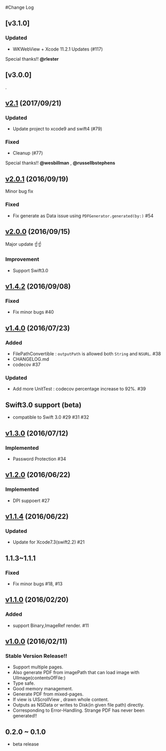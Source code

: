 #Change Log

## [v3.1.0]
### Updated
- WKWebView + Xcode 11.2.1 Updates (#117)

Special thanks!! **@rlester**

## [v3.0.0]

.

## [v2.1](https://github.com/sgr-ksmt/PDFGenerator/releases/tag/2.1) (2017/09/21)
### Updated
- Update project to xcode9 and swift4 (#79)

### Fixed
- Cleanup (#77)

Special thanks!!  **@wesbillman** , **@russellbstephens**


## [v2.0.1](https://github.com/sgr-ksmt/PDFGenerator/releases/tag/2.0.1) (2016/09/19)
Minor bug fix
### Fixed
- Fix generate as Data issue using `PDFGenerator.generated(by:)` #54


## [v2.0.0](https://github.com/sgr-ksmt/PDFGenerator/releases/tag/2.0.0) (2016/09/15)
Major update :point_up::point_up:
### Improvement
- Support Swift3.0


## [v1.4.2](https://github.com/sgr-ksmt/PDFGenerator/releases/tag/1.4.0) (2016/09/08)
### Fixed
- Fix minor bugs #40

## [v1.4.0](https://github.com/sgr-ksmt/PDFGenerator/releases/tag/1.4.0) (2016/07/23)
### Added
- FilePathConvertible : `outputPath` is allowed both `String` and `NSURL`.  #38
- CHANGELOG.md
- codecov #37

### Updated
- Add more UnitTest : codecov percentage increase to 92%. #39

## Swift3.0 support (beta)
- compatible to Swift 3.0 #29 #31 #32

## [v1.3.0](https://github.com/sgr-ksmt/PDFGenerator/releases/tag/1.3.0) (2016/07/12)
### Implemented
- Password Protection #34


## [v1.2.0](https://github.com/sgr-ksmt/PDFGenerator/releases/tag/1.2.0) (2016/06/22)
### Implemented
- DPI suppoert #27

## [v1.1.4](https://github.com/sgr-ksmt/PDFGenerator/releases/tag/1.1.4) (2016/06/22)
### Updated
- Update for Xcode7.3(swift2.2) #21

## 1.1.3~1.1.1
### Fixed
- Fix minor bugs #18, #13

## [v1.1.0](https://github.com/sgr-ksmt/PDFGenerator/releases/tag/1.1.0) (2016/02/20)
### Added
- support Binary,ImageRef render. #11

## [v1.0.0](https://github.com/sgr-ksmt/PDFGenerator/releases/tag/1.0.0) (2016/02/11)
### Stable Version Release!!
- Support multiple pages.
- Also generate PDF from imagePath that can load image with UIImage(contentsOfFile:)
- Type safe.
- Good memory management.
- Generate PDF from mixed-pages.
- If view is UIScrollView , drawn whole content.
- Outputs as NSData or writes to Disk(in given file path) directly.
- Corresponding to Error-Handling. Strange PDF has never been generated!!

## 0.2.0 ~ 0.1.0
- beta release
